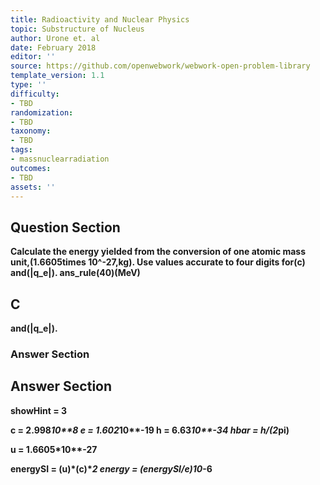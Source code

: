 ```yaml
---
title: Radioactivity and Nuclear Physics
topic: Substructure of Nucleus
author: Urone et. al
date: February 2018
editor: ''
source: https://github.com/openwebwork/webwork-open-problem-library
template_version: 1.1
type: ''
difficulty:
- TBD
randomization:
- TBD
taxonomy:
- TBD
tags:
- massnuclearradiation
outcomes:
- TBD
assets: ''
---
```


## Question Section 

<b>
Calculate the energy yielded from the conversion of one atomic mass unit,(1.6605times 10^-27,kg). Use values accurate to four digits for(c) and(|q_e|).
ans_rule(40)(MeV)

## C
and(|q_e|).
### Answer Section


## Answer Section

showHint = 3

c = 2.998*10**8
e = 1.602*10**-19
h = 6.63*10**-34
hbar = h/(2*pi)

u = 1.6605*10**-27

energySI = (u)*(c)**2
energy = (energySI/e)*10**-6